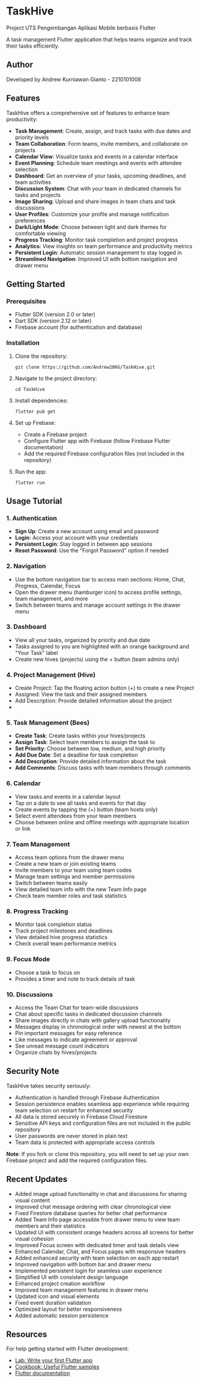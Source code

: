 # TaskHive

Project UTS Pengembangan Aplikasi Mobile berbasis Flutter

A task management Flutter application that helps teams organize and track their tasks efficiently.


## Author

Developed by Andrew Kurniawan Gianto - 2210101008

## Features

TaskHive offers a comprehensive set of features to enhance team productivity:

- **Task Management**: Create, assign, and track tasks with due dates and priority levels
- **Team Collaboration**: Form teams, invite members, and collaborate on projects
- **Calendar View**: Visualize tasks and events in a calendar interface
- **Event Planning**: Schedule team meetings and events with attendee selection
- **Dashboard**: Get an overview of your tasks, upcoming deadlines, and team activities
- **Discussion System**: Chat with your team in dedicated channels for tasks and projects
- **Image Sharing**: Upload and share images in team chats and task discussions
- **User Profiles**: Customize your profile and manage notification preferences
- **Dark/Light Mode**: Choose between light and dark themes for comfortable viewing
- **Progress Tracking**: Monitor task completion and project progress
- **Analytics**: View insights on team performance and productivity metrics
- **Persistent Login**: Automatic session management to stay logged in
- **Streamlined Navigation**: Improved UI with bottom navigation and drawer menu

## Getting Started

### Prerequisites

- Flutter SDK (version 2.0 or later)
- Dart SDK (version 2.12 or later)
- Firebase account (for authentication and database)

### Installation

1. Clone the repository:
   ```
   git clone https://github.com/Andrew28KG/TaskHive.git
   ```

2. Navigate to the project directory:
   ```
   cd TaskHive
   ```

3. Install dependencies:
   ```
   flutter pub get
   ```

4. Set up Firebase:
   - Create a Firebase project
   - Configure Flutter app with Firebase (follow Firebase Flutter documentation)
   - Add the required Firebase configuration files (not included in the repository)

5. Run the app:
   ```
   flutter run
   ```

## Usage Tutorial

### 1. Authentication
- **Sign Up**: Create a new account using email and password
- **Login**: Access your account with your credentials
- **Persistent Login**: Stay logged in between app sessions
- **Reset Password**: Use the "Forgot Password" option if needed

### 2. Navigation
- Use the bottom navigation bar to access main sections: Home, Chat, Progress, Calendar, Focus
- Open the drawer menu (hamburger icon) to access profile settings, team management, and more
- Switch between teams and manage account settings in the drawer menu

### 3. Dashboard
- View all your tasks, organized by priority and due date
- Tasks assigned to you are highlighted with an orange background and "Your Task" label
- Create new hives (projects) using the + button (team admins only)

### 4. Project Management (Hive)
- Create Project: Tap the floating action button (+) to create a new Project
- Assigned: View the task and their assigned members
- Add Description: Provide detailed information about the project
- 
### 5. Task Management (Bees)
- **Create Task**: Create tasks within your hives/projects
- **Assign Task**: Select team members to assign the task to
- **Set Priority**: Choose between low, medium, and high priority
- **Add Due Date**: Set a deadline for task completion
- **Add Description**: Provide detailed information about the task
- **Add Comments**: Discuss tasks with team members through comments

### 6. Calendar
- View tasks and events in a calendar layout
- Tap on a date to see all tasks and events for that day
- Create events by tapping the (+) button (team hosts only)
- Select event attendees from your team members
- Choose between online and offline meetings with appropriate location or link

### 7. Team Management
- Access team options from the drawer menu
- Create a new team or join existing teams
- Invite members to your team using team codes
- Manage team settings and member permissions
- Switch between teams easily
- View detailed team info with the new Team Info page
- Check team member roles and task statistics

### 8. Progress Tracking
- Monitor task completion status
- Track project milestones and deadlines
- View detailed hive progress statistics
- Check overall team performance metrics

### 9. Focus Mode
- Choose a task to focus on
- Provides a timer and note to track details of task

### 10. Discussions
- Access the Team Chat for team-wide discussions
- Chat about specific tasks in dedicated discussion channels
- Share images directly in chats with gallery upload functionality
- Messages display in chronological order with newest at the bottom
- Pin important messages for easy reference
- Like messages to indicate agreement or approval
- See unread message count indicators
- Organize chats by hives/projects

## Security Note

TaskHive takes security seriously:

- Authentication is handled through Firebase Authentication
- Session persistence enables seamless app experience while requiring team selection on restart for enhanced security
- All data is stored securely in Firebase Cloud Firestore
- Sensitive API keys and configuration files are not included in the public repository
- User passwords are never stored in plain text
- Team data is protected with appropriate access controls

**Note**: If you fork or clone this repository, you will need to set up your own Firebase project and add the required configuration files.

## Recent Updates

- Added image upload functionality in chat and discussions for sharing visual content
- Improved chat message ordering with clear chronological view
- Fixed Firestore database queries for better chat performance
- Added Team Info page accessible from drawer menu to view team members and their statistics
- Updated UI with consistent orange headers across all screens for better visual cohesion
- Improved Focus screen with dedicated timer and task details view
- Enhanced Calendar, Chat, and Focus pages with responsive headers
- Added enhanced security with team selection on each app restart
- Improved navigation with bottom bar and drawer menu
- Implemented persistent login for seamless user experience
- Simplified UI with consistent design language
- Enhanced project creation workflow
- Improved team management features in drawer menu
- Updated icon and visual elements
- Fixed event duration validation
- Optimized layout for better responsiveness
- Added automatic session persistence

## Resources

For help getting started with Flutter development:
- [Lab: Write your first Flutter app](https://docs.flutter.dev/get-started/codelab)
- [Cookbook: Useful Flutter samples](https://docs.flutter.dev/cookbook)
- [Flutter documentation](https://docs.flutter.dev/)
